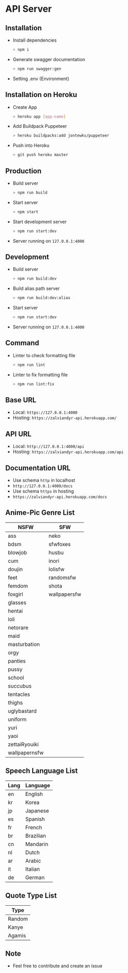 # API Server

## Installation

- Install dependencies

  ```bash
  > npm i
  ```

- Generate swagger documentation

  ```bash
  > npm run swagger:gen
  ```

- Setting .env (Environment)

## Installation on Heroku

- Create App

  ```bash
  > heroku app [app-name]
  ```

- Add Buildpack Puppeteer

  ```bash
  > heroku buildpacks:add jontewks/puppeteer
  ```

- Push into Heroku

  ```bash
  > git push heroku master
  ```

## Production

- Build server

  ```bash
  > npm run build
  ```

- Start server

  ```bash
  > npm start
  ```

- Start development server

  ```bash
  > npm run start:dev
  ```

- Server running on `127.0.0.1:4000`

## Development

- Build server

  ```bash
  > npm run build:dev
  ```

- Build alias path server

  ```bash
  > npm run build:dev:alias
  ```

- Start server

  ```bash
  > npm run start:dev
  ```

- Server running on `127.0.0.1:4000`

## Command

- Linter to check formatting file

  ```bash
  > npm run lint
  ```

- Linter to fix formatting file

  ```bash
  > npm run lint:fix
  ```

## Base URL

- Local: `https://127.0.0.1:4000`
- Hosting: `https://zalviandyr-api.herokuapp.com/`

## API URL

- Local: `http://127.0.0.1:4000/api`
- Hosting: `https://zalviandyr-api.herokuapp.com/api`

## Documentation URL

- Use schema `http` in localhost
- `http://127.0.0.1:4000/docs`
- Use schema `https` in hosting
- `https://zalviandyr-api.herokuapp.com/docs`

## Anime-Pic Genre List

| NSFW          | SFW          |
| ------------- | ------------ |
| ass           | neko         |
| bdsm          | sfwfoxes     |
| blowjob       | husbu        |
| cum           | inori        |
| doujin        | lolisfw      |
| feet          | randomsfw    |
| femdom        | shota        |
| foxgirl       | wallpapersfw |
| glasses       |
| hentai        |
| loli          |
| netorare      |
| maid          |
| masturbation  |
| orgy          |
| panties       |
| pussy         |
| school        |
| succubus      |
| tentacles     |
| thighs        |
| uglybastard   |
| uniform       |
| yuri          |
| yaoi          |
| zettaiRyouiki |
| wallpapernsfw |

## Speech Language List

| Lang | Language  |
| ---- | --------- |
| en   | English   |
| kr   | Korea     |
| jp   | Japanese  |
| es   | Spanish   |
| fr   | French    |
| br   | Brazilian |
| cn   | Mandarin  |
| nl   | Dutch     |
| ar   | Arabic    |
| it   | Italian   |
| de   | German    |

## Quote Type List

| Type   |
| ------ |
| Random |
| Kanye  |
| Agamis |

## Note

- Feel free to contribute and create an issue
